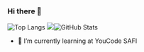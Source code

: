 ### Hi there 👋

<!--
**SoumayaAMghar/SoumayaAMghar** is a ✨ _special_ ✨ repository because its `README.md` (this file) appears on your GitHub profile.

Here are some ideas to get you started:

- 🔭 I’m currently working on ...
- 🌱 I’m currently learning ...
- 👯 I’m looking to collaborate on ...
- 🤔 I’m looking for help with ...
- 💬 Ask me about ...
- 📫 How to reach me: ...
- 😄 Pronouns: ...
- ⚡ Fun fact: ...
-->
![Top Langs](https://github-readme-stats.vercel.app/api/top-langs/?username=SoumayaAMghar&theme=tokyonight)
![](https://visitor-badge.laobi.icu/badge?page_id=SoumayaAMghar.SoumayaAMghar)![GitHub Stats](https://github-readme-stats.vercel.app/api?username=SoumayaAMghar&theme=radical)
- 🌱 I’m currently learning at YouCode SAFI
